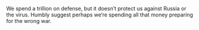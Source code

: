 We spend a trillion on defense, but it doesn’t protect us against Russia or the virus. Humbly suggest perhaps we‘re spending all that money preparing for the wrong war.
